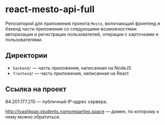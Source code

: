 # react-mesto-api-full

Репозиторий для приложения проекта `Mesto`, включающий фронтенд и бэкенд части приложения со следующими возможностями: авторизации и регистрации пользователей, операции с карточками и пользователями.

## Директории
 
* `backend/` — часть приложения, написанная на NodeJS
* `frontend/` — часть приложения, написанная на React

## Ссылка на проект

84.201.177.210 — публичный IP-адрес сервера.

http://lyashkoay.students.nomoreparties.space — домен, по которому к нему можно обратиться.
  
